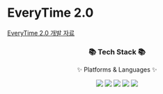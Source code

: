 EveryTime 2.0
==========
[EveryTime 2.0 개발 자료](https://docs.google.com/presentation/d/19K5o0UeS2ta3ybux0F7yOr6iCZgmT571ByRZy17naaM/edit#slide=id.g2a65f1bde2d_16_15)   


<div align=center>
	<h3>📚 Tech Stack 📚</h3>
	<p>✨ Platforms & Languages ✨</p>
</div>
<div align="center">
	<img src="https://img.shields.io/badge/TypeScript-007ACC?style=for-the-badge&logo=typescript&logoColor=white" />
	<img src="https://img.shields.io/badge/Tailwind_CSS-38B2AC?style=for-the-badge&logo=tailwind-css&logoColor=white" />
	<img src="https://img.shields.io/badge/Next.js-000?logo=nextdotjs&logoColor=fff&style=for-the-badge" />
	<img src="https://img.shields.io/badge/Vercel-000000?style=for-the-badge&logo=vercel&logoColor=white" />
	<img src="https://img.shields.io/badge/Prisma-3982CE?style=for-the-badge&logo=Prisma&logoColor=white" />
	<br>
</div>


